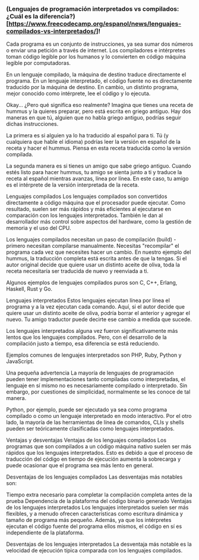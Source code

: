 ### (Lenguajes de programación interpretados vs compilados: ¿Cuál es la diferencia?)[https://www.freecodecamp.org/espanol/news/lenguajes-compilados-vs-interpretados/]!

Cada programa es un conjunto de instrucciones, ya sea sumar dos números o enviar una petición a través de internet. Los compiladores e intérpretes toman código legible por los humanos y lo convierten en código máquina legible por computadoras.

En un lenguaje compilado, la máquina de destino traduce directamente el programa. En un lenguaje interpretado, el código fuente no es directamente traducido por la máquina de destino. En cambio, un distinto programa, mejor conocido como intérprete, lee el código y lo ejecuta.

Okay… ¿Pero qué significa eso realmente?
Imagina que tienes una receta de hummus y la quieres preparar, pero está escrita en griego antiguo. Hay dos maneras en que tú, alguien que no habla griego antiguo, podrías seguir dichas instrucciones.

La primera es si alguien ya lo ha traducido al español para ti. Tú (y cualquiera que hable el idioma) podrías leer la versión en español de la receta y hacer el hummus. Piensa en esta receta traducida como la versión compilada.

La segunda manera es si tienes un amigo que sabe griego antiguo. Cuando estés listo para hacer hummus, tu amigo se sienta junto a ti y traduce la receta al español mientras avanzas, línea por línea. En este caso, tu amigo es el intérprete de la versión interpretada de la receta.

Lenguajes compilados
Los lenguajes compilados son convertidos directamente a código máquina que el procesador puede ejecutar. Como resultado, suelen ser más rápidos y más eficientes al ejecutarse en comparación con los lenguajes interpretados. También le dan al desarrollador más control sobre aspectos del hardware, como la gestión de memoria y el uso del CPU.

Los lenguajes compilados necesitan un paso de compilación (build) - primero necesitan compilarse manualmente. Necesitas "recompilar" el programa cada vez que necesites hacer un cambio. En nuestro ejemplo del hummus, la traducción completa está escrita antes de que la tengas. Si el autor original decide que quiere usar un distinto aceite de oliva, toda la receta necesitaría ser traducida de nuevo y reenviada a ti.

Algunos ejemplos de lenguajes compilados puros son C, C++, Erlang, Haskell, Rust y Go.

Lenguajes interpretados
Estos lenguajes ejecutan línea por línea el programa y a la vez ejecutan cada comando. Aquí, si el autor decide que quiere usar un distinto aceite de oliva, podría borrar el anterior y agregar el nuevo. Tu amigo traductor puede decirte ese cambio a medida que sucede.

Los lenguajes interpretados alguna vez fueron significativamente más lentos que los lenguajes compilados. Pero, con el desarrollo de la compilación justo a tiempo, esa diferencia se está reduciendo.

Ejemplos comunes de lenguajes interpretados son PHP, Ruby, Python y JavaScript.

Una pequeña advertencia
La mayoría de lenguajes de programación pueden tener implementaciones tanto compiladas como interpretadas, el lenguaje en sí mismo no es necesariamente compilado o interpretado. Sin embargo, por cuestiones de simplicidad, normalmente se les conoce de tal manera.

Python, por ejemplo, puede ser ejecutado ya sea como programa compilado o como un lenguaje interpretado en modo interactivo. Por el otro lado, la mayoría de las herramientas de línea de comandos, CLIs y shells pueden ser teóricamente clasificadas como lenguajes interpretados.

Ventajas y desventajas
Ventajas de los lenguajes compilados
Los programas que son compilados a un código máquina nativo suelen ser más rápidos que los lenguajes interpretados. Esto es debido a que el proceso de traducción del código en tiempo de ejecución aumenta la sobrecarga y puede ocasionar que el programa sea más lento en general.

Desventajas de los lenguajes compilados
Las desventajas más notables son:

Tiempo extra necesario para completar la compilación completa antes de la prueba
Dependencia de la plataforma del código binario generado
Ventajas de los lenguajes interpretados
Los lenguajes interpretados suelen ser más flexibles, y a menudo ofrecen características como escritura dinámica y tamaño de programa más pequeño. Además, ya que los intérpretes ejecutan el código fuente del programa ellos mismos, el código en sí es independiente de la plataforma.

Desventajas de los lenguajes interpretados
La desventaja más notable es la velocidad de ejecución típica comparada con los lenguajes compilados.
